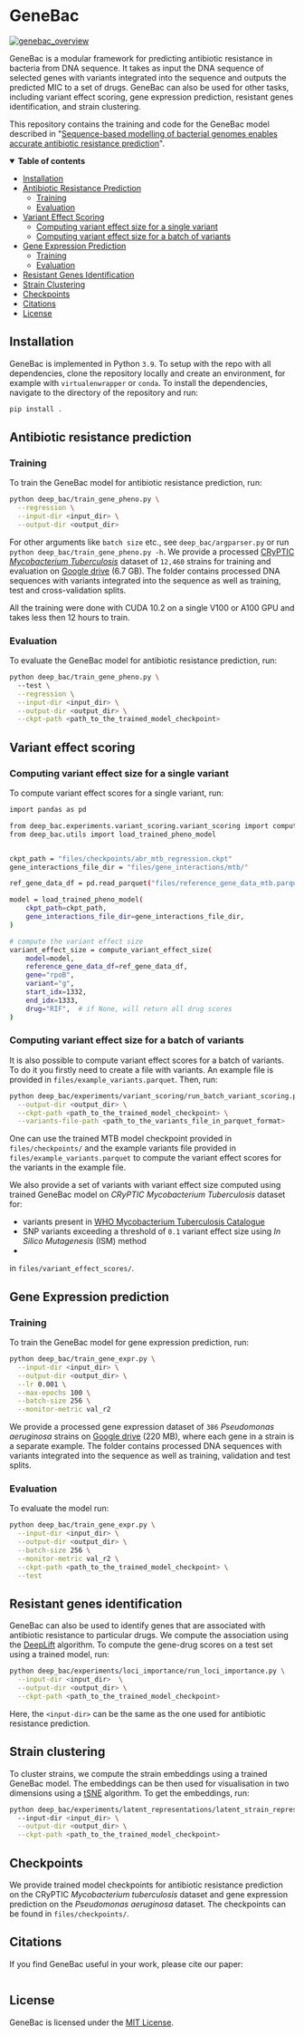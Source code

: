 # GeneBac

[![genebac_overview](files/images/genebac_overview.png)]()

GeneBac is a modular framework for predicting antibiotic resistance in bacteria from DNA sequence.
It takes as input the DNA sequence of selected genes with variants integrated into the sequence and outputs the predicted MIC to a set of drugs.
GeneBac can also be used for other tasks, including variant effect scoring, gene expression prediction, resistant genes identification, and strain clustering.

This repository contains the training and code for the GeneBac model described in "[Sequence-based modelling of bacterial genomes enables accurate antibiotic resistance prediction](input_text)".

<details open><summary><b>Table of contents</b></summary>

- [Installation](#installation)
- [Antibiotic Resistance Prediction](#abr)
  - [Training](#abr-training)
  - [Evaluation](#abr-evaluation)
- [Variant Effect Scoring](#variant-effect-scoring)
  - [Computing variant effect size for a single variant](#variant-effect-scoring-single-var)
  - [Computing variant effect size for a batch of variants](#variant-effect-scoring-batch-vars)
- [Gene Expression Prediction](#gene-expression-prediction)
  - [Training](#gene-expression-prediction-training)
  - [Evaluation](#gene-expression-prediction-evaluation)
- [Resistant Genes Identification](#resistant-genes-identification)
- [Strain Clustering](#strain-clustering)
- [Checkpoints](#checkpoints)
- [Citations](#citations)
- [License](#license)
</details>


## Installation <a name="installation"></a>

GeneBac is implemented in Python `3.9`. To setup with the repo with all dependencies, clone the repository locally and create
an environment, for example with `virtualenwrapper` or `conda`. To install the dependencies, navigate to the directory 
of the repository and run:
```bash
pip install .
```

## Antibiotic resistance prediction <a name="abr"></a>

### Training <a name="abr-training"></a>
To train the GeneBac model for antibiotic resistance prediction, run:
```bash
python deep_bac/train_gene_pheno.py \
  --regression \
  --input-dir <input_dir> \
  --output-dir <output_dir>
```
For other arguments like `batch size` etc., see `deep_bac/argparser.py` or run `python deep_bac/train_gene_pheno.py -h`. 
We provide a processed [CRyPTIC _Mycobacterium Tuberculosis_](http://ftp.ebi.ac.uk/pub/databases/cryptic/release_june2022/reproducibility/data_tables/cryptic-analysis-group/) dataset of `12,460` strains for training and evaluation on 
[Google drive](https://drive.google.com/file/d/1b8CgpIhaVQfyxqA6D3z05mNqsHeJW5T0/view?usp=sharing) (6.7 GB). The folder contains processed DNA sequences with variants integrated into the sequence as well as 
 training, test and cross-validation splits.

All the training were done with CUDA 10.2 on a single V100 or A100 GPU and takes less then 12 hours to train.

### Evaluation <a name="abr-evaluation"></a>
To evaluate the GeneBac model for antibiotic resistance prediction, run:
```bash
python deep_bac/train_gene_pheno.py \ 
  --test \
  --regression \
  --input-dir <input_dir> \
  --output-dir <output_dir> \
  --ckpt-path <path_to_the_trained_model_checkpoint>
```

## Variant effect scoring <a name="variant-effect-scoring"></a>

### Computing variant effect size for a single variant <a name="variant-effect-scoring-single-var"></a>
To compute variant effect scores for a single variant, run:
```bash
import pandas as pd

from deep_bac.experiments.variant_scoring.variant_scoring import compute_variant_effect_size
from deep_bac.utils import load_trained_pheno_model


ckpt_path = "files/checkpoints/abr_mtb_regression.ckpt"
gene_interactions_file_dir = "files/gene_interactions/mtb/"

ref_gene_data_df = pd.read_parquet("files/reference_gene_data_mtb.parquet").set_index("gene")

model = load_trained_pheno_model(
    ckpt_path=ckpt_path,
    gene_interactions_file_dir=gene_interactions_file_dir,
)

# compute the variant effect size
variant_effect_size = compute_variant_effect_size(
    model=model,
    reference_gene_data_df=ref_gene_data_df,
    gene="rpoB",
    variant="g",
    start_idx=1332,
    end_idx=1333,
    drug="RIF",  # if None, will return all drug scores
)
```

### Computing variant effect size for a batch of variants <a name="variant-effect-scoring-batch-vars"></a>
It is also possible to compute variant effect scores for a batch of variants. 
To do it you firstly need to create a file with variants. An example file is provided in 
`files/example_variants.parquet`.
Then, run:
```bash
python deep_bac/experiments/variant_scoring/run_batch_variant_scoring.py \
  --output-dir <output_dir> \
  --ckpt-path <path_to_the_trained_model_checkpoint> \
  --variants-file-path <path_to_the_variants_file_in_parquet_format>
```
One can use the trained MTB model checkpoint provided in `files/checkpoints/` and the example variants file provided in `files/example_variants.parquet`
to compute the variant effect scores for the variants in the example file.

We also provide a set of variants with variant effect size computed using trained GeneBac model on 
_CRyPTIC Mycobacterium Tuberculosis_ dataset for:
- variants present in [WHO Mycobacterium Tuberculosis Catalogue](https://www.who.int/publications-detail-redirect/9789240028173)
- SNP variants exceeding a threshold of `0.1` variant effect size using _In Silico Mutagenesis_ (ISM) method
- 
in `files/variant_effect_scores/`.

## Gene Expression prediction <a name="gene-expression-prediction"></a>

### Training <a name="gene-expression-prediction-training"></a>

To train the GeneBac model for gene expression prediction, run:
```bash
python deep_bac/train_gene_expr.py \
  --input-dir <input_dir> \
  --output-dir <output_dir> \
  --lr 0.001 \
  --max-epochs 100 \
  --batch-size 256 \
  --monitor-metric val_r2
```
We provide a processed gene expression dataset of `386` _Pseudomonas aeruginosa_ strains 
on [Google drive](https://drive.google.com/file/d/1ZAzapi9C07E81spqxZBCEjATIJevEaor/view?usp=sharing) (220 MB), where each gene in a strain is a separate example. 
The folder contains processed DNA sequences with variants integrated into the sequence as well as 
 training, validation and test splits.

### Evaluation <a name="gene-expression-prediction-evaluation"></a>
To evaluate the model run:
```bash
python deep_bac/train_gene_expr.py \
  --input-dir <input_dir> \
  --output-dir <output_dir> \
  --batch-size 256 \
  --monitor-metric val_r2 \
  --ckpt-path <path_to_the_trained_model_checkpoint> \
  --test
```

## Resistant genes identification <a name="resistant-genes-identification"></a>
GeneBac can also be used to identify genes that are associated with antibiotic resistance to particular drugs.
We compute the association using the [DeepLift](https://arxiv.org/abs/1704.02685) algorithm. To compute the gene-drug scores
on a test set using a trained model, run:
```bash
python deep_bac/experiments/loci_importance/run_loci_importance.py \
  --input-dir <input_dir>  \
  --output-dir <output_dir> \
  --ckpt-path <path_to_the_trained_model_checkpoint>
```
Here, the `<input-dir>` can be the same as the one used for antibiotic resistance prediction.

## Strain clustering <a name="strain-clustering"></a>
To cluster strains, we compute the strain embeddings using a trained GeneBac model.
The embeddings can be then used for visualisation in two dimensions using a [tSNE](https://scikit-learn.org/stable/modules/generated/sklearn.manifold.TSNE.html) 
algorithm. To get the embeddings, run:
```bash
python deep_bac/experiments/latent_representations/latent_strain_representations.py
  --input-dir <input_dir> \
  --output-dir <output_dir> \
  --ckpt-path <path_to_the_trained_model_checkpoint>
```

## Checkpoints <a name="checkpoints"></a>
We provide trained model checkpoints for antibiotic resistance prediction on the CRyPTIC _Mycobacterium tuberculosis_ dataset
and gene expression prediction on the _Pseudomonas aeruginosa_ dataset. The checkpoints can be found in `files/checkpoints/`.

## Citations <a name="citations"></a>
If you find GeneBac useful in your work, please cite our paper:
```bibtex
```

## License <a name="license"></a>
GeneBac is licensed under the [MIT License](https://opensource.org/license/mit/).

